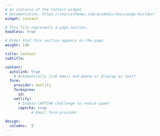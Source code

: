 ```yaml
---
# An instance of the Contact widget.
# Documentation: https://sourcethemes.com/academic/docs/page-builder/
widget: contact

# This file represents a page section.
headless: true

# Order that this section appears on the page.
weight: 130

title: Contact
subtitle:

content:
  autolink: true
    # Automatically link email and phone or display as text?
  form:
    provider: netlify
    formspree:
      id:
    netlify:
      # Enable CAPTCHA challenge to reduce spam?
      captcha: true
            # Email form provider
            
design:
  columns: '2'
---
```

